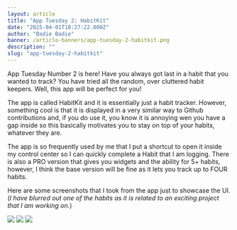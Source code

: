 ```yaml
---
layout: article
title: "App Tuesday 2: HabitKit"
date: "2025-04-01T18:27:22.000Z"
author: "Badie Badie"
banner: /article-banners/app-tuesday-2-habitkit.png
description: ""
slug: "app-tuesday-2-habitkit"
---
```


App Tuesday Number 2 is here! Have you always got last in a habit that you wanted to track? You have tried all the random, over cluttered habit keepers. Well, this app will be perfect for you!

The app is called HabitKit and it is essentially just a habit tracker. However, something cool is that it is displayed in a very similar way to Github contributions and, if you do use it, you know it is annoying wen you have a gap inside so this basically motivates you to stay on top of your habits, whatever they are. 

The app is so frequently used by me that I put a shortcut to open it inside my control center so I can quickly complete a Habit that I am logging. There is also a PRO version that gives you widgets and the ability for 5+ habits, however, I think the base version will be fine as it lets you track up to FOUR habits.

Here are some screenshots that I took from the app just to showcase the UI. (*I have blurred out one of the habits as it is related to an exciting project that I am working on.*)

![](https://res.cloudinary.com/dc5w3cjmh/image/upload/v1743532002/Articles/app-tuesday-2-habitkit/xl3eez6dbk1scrswppty.png)
![](https://res.cloudinary.com/dc5w3cjmh/image/upload/v1743532003/Articles/app-tuesday-2-habitkit/zo5t0ub1n1xnqtfb0mxj.png)
![](https://res.cloudinary.com/dc5w3cjmh/image/upload/v1743532004/Articles/app-tuesday-2-habitkit/eact6oskrinvbacd4jnp.png)
